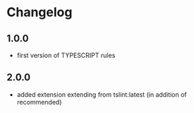 # Changelog

## 1.0.0

- first version of TYPESCRIPT rules

## 2.0.0

- added extension extending from tslint:latest (in addition of recommended)